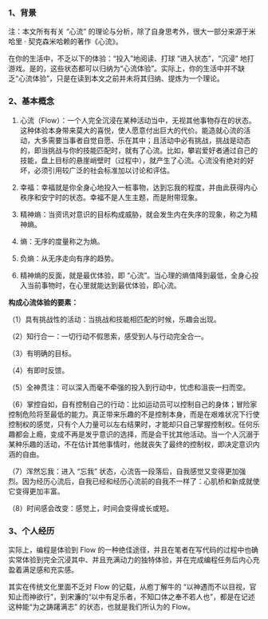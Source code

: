 ### 1、背景

注：本文所有有关 “心流” 的理论与分析，除了自身思考外，很大一部分来源于米哈里 · 契克森米哈赖的著作《心流》。

在你的生活中，不乏以下的体验：“投入”地阅读、打球 “进入状态”，“沉浸” 地打游戏。是的，这些状态都可以归纳为“心流体验”。实际上，你的生活中并不缺乏“心流体验”，只是在读到本文之前并未将其归纳、提炼为一个理论。

### 2、基本概念

1. 心流（Flow）：一个人完全沉浸在某种活动当中，无视其他事物存在的状态。这种体验本身带来莫大的喜悦，使人愿意付出巨大的代价。能造就心流的活动，大多需要当事者自觉自愿、乐在其中；且活动中必有挑战，挑战是动态的，即当挑战与你的技能匹配时，就有了心流。比如，攀岩爱好者通过自己的技能，盘上目标的悬崖峭壁时（过程中），就产生了心流。心流没有绝对的好坏，必须引用较广泛的社会标准加以讨论和评估。

2. 幸福：幸福就是你全身心地投入一桩事物，达到忘我的程度，并由此获得内心秩序和安宁时的状态。幸福不是人生主题，而是附带现象。

3. 精神熵：当资讯对意识的目标构成威胁，就会发生内在失序的现象，称之为精神熵。

4. 熵：无序的度量称之为熵。

5. 负熵：从无序走向有序的趋势。

6. 精神熵的反面，就是最优体验，即 “心流”。当心理的熵值降到最低，全身心投入当前事物时，在心里就能达到最优体验，即心流。

**构成心流体验的要素：**

（1）具有挑战性的活动：当挑战和技能相匹配的时候，乐趣会出现。

（2）知行合一：一切行动不假思索，感受到人与行动完全合一。

（3）有明确的目标。

（4）有即时反馈。

（5）全神贯注：可以深入而毫不牵强的投入到行动中，忧虑和沮丧一扫而空。

（6）掌控自如，自有控制自己的行动：比如运动员可以控制自己的身体；冒险家控制危险将至最低的能力。真正带来乐趣的不是控制本身，而是在艰难状况下行使控制权的感觉，只有个人力量可以左右结果时，才能却只自己掌握控制权。任何乐趣都会上瘾，变成不再是发乎意识的选择，而是会干扰其他活动。当一个人沉溺于某种乐趣的活动，不在估计其他事情时，他就丧失了最终的控制权，即决定意识内涵的自由。

（7）浑然忘我：进入 “忘我” 状态，心流告一段落后，自我感觉又变得更加强烈。因为经历心流后，自我已经和经历心流前的自我不一样了：心肌桥和新成就使它变得更加丰富。

（8）时间感会改变：感觉上，时间会变得或长或短。

### 3、个人经历

实际上，编程是体验到 Flow 的一种绝佳途径，并且在笔者在写代码的过程中也确实常体验到完全沉浸其中、并且充满动力的独特体验，并在完成编程任务后内心充盈着满足感和充实感。

其实在传统文化里面不乏对 Flow 的记载，从庖丁解牛的 “以神遇而不以目视，官知止而神欲行”，到宋濂的“以中有足乐者，不知口体之奉不若人也”，都是在记述这种能“为之踌躇满志” 的状态，也就是我们所认为的 Flow。
